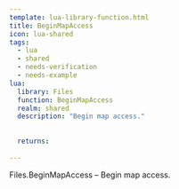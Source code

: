 ```yaml
---
template: lua-library-function.html
title: BeginMapAccess
icon: lua-shared
tags:
  - lua
  - shared
  - needs-verification
  - needs-example
lua:
  library: Files
  function: BeginMapAccess
  realm: shared
  description: "Begin map access."
  
  
  returns:
    
---
```


<div class="lua__search__keywords">
Files.BeginMapAccess &#x2013; Begin map access.
</div>
